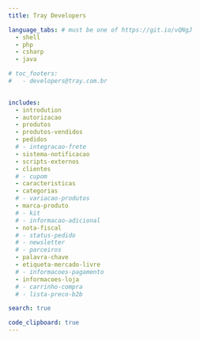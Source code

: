```yaml
---
title: Tray Developers

language_tabs: # must be one of https://git.io/vQNgJ
  - shell
  - php
  - csharp
  - java

# toc_footers:
#   - developers@tray.com.br
  

includes:
  - introdution
  - autorizacao
  - produtos
  - produtos-vendidos
  - pedidos
  # - integracao-frete
  - sistema-notificacao
  - scripts-externos
  - clientes
  # - cupom
  - caracteristicas
  - categorias
  # - variacao-produtos
  - marca-produto
  # - kit
  # - informacao-adicional
  - nota-fiscal
  # - status-pedido
  # - newsletter
  # - parceiros
  - palavra-chave
  - etiqueta-mercado-livre
  # - informacoes-pagamento
  - informacoes-loja
  # - carrinho-compra
  # - lista-preco-b2b

search: true

code_clipboard: true
---
```

